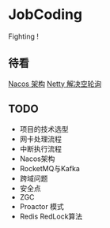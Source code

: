# JobCoding

Fighting !

## 待看
[Nacos 架构](https://www.cnblogs.com/jackson0714/p/nacos_register.html)
[Netty 解决空轮询](https://www.cnblogs.com/crazymakercircle/p/15370299.html)

## TODO
* 项目的技术选型
* 网卡处理流程
* 中断执行流程
* Nacos架构
* RocketMQ与Kafka
* 跨域问题
* 安全点
* ZGC
* Proactor 模式
* Redis RedLock算法